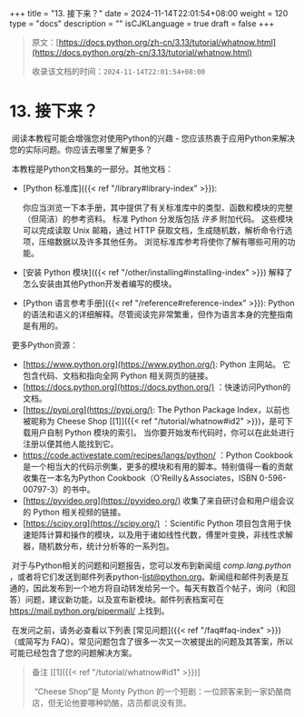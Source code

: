 +++
title = "13. 接下来？"
date = 2024-11-14T22:01:54+08:00
weight = 120
type = "docs"
description = ""
isCJKLanguage = true
draft = false
+++

> 原文：[https://docs.python.org/zh-cn/3.13/tutorial/whatnow.html](https://docs.python.org/zh-cn/3.13/tutorial/whatnow.html)
>
> 收录该文档的时间：`2024-11-14T22:01:54+08:00`

# 13. 接下来？

​	阅读本教程可能会增强您对使用Python的兴趣 - 您应该热衷于应用Python来解决您的实际问题。你应该去哪里了解更多？

​	本教程是Python文档集的一部分。其他文档：

- [Python 标准库]({{< ref "/library#library-index" >}}):

  你应当浏览一下本手册，其中提供了有关标准库中的类型、函数和模块的完整（但简洁）的参考资料。 标准 Python 分发版包括 *许多* 附加代码。 这些模块可以完成读取 Unix 邮箱，通过 HTTP 获取文档，生成随机数，解析命令行选项，压缩数据以及许多其他任务。 浏览标准库参考将使你了解有哪些可用的功能。

- [安装 Python 模块]({{< ref "/other/installing#installing-index" >}}) 解释了怎么安装由其他Python开发者编写的模块。

- [Python 语言参考手册]({{< ref "/reference#reference-index" >}}): Python的语法和语义的详细解释。尽管阅读完非常繁重，但作为语言本身的完整指南是有用的。

​	更多Python资源：

- [https://www.python.org](https://www.python.org/): Python 主网站。 它包含代码、文档和指向全网 Python 相关网页的链接。
- [https://docs.python.org](https://docs.python.org/) ：快速访问Python的文档。
- [https://pypi.org](https://pypi.org/): The Python Package Index，以前也被昵称为 Cheese Shop [[1\]]({{< ref "/tutorial/whatnow#id2" >}})，是可下载用户自制 Python 模块的索引。 当你要开始发布代码时，你可以在此处进行注册以便其他人能找到它。
- https://code.activestate.com/recipes/langs/python/ ：Python Cookbook是一个相当大的代码示例集，更多的模块和有用的脚本。特别值得一看的贡献收集在一本名为Python Cookbook（O'Reilly＆Associates，ISBN 0-596-00797-3）的书中。
- [https://pyvideo.org](https://pyvideo.org/) 收集了来自研讨会和用户组会议的 Python 相关视频的链接。
- [https://scipy.org](https://scipy.org/) ：Scientific Python 项目包含用于快速矩阵计算和操作的模块，以及用于诸如线性代数，傅里叶变换，非线性求解器，随机数分布，统计分析等的一系列包。

​	对于与Python相关的问题和问题报告，您可以发布到新闻组 *comp.lang.python* ，或者将它们发送到邮件列表python-[list@python.org](mailto:list@python.org)。新闻组和邮件列表是互通的，因此发布到一个地方将自动转发给另一个。每天有数百个帖子，询问（和回答）问题，建议新功能，以及宣布新模块。邮件列表档案可在 https://mail.python.org/pipermail/ 上找到。

​	在发问之前，请务必查看以下列表 [常见问题]({{< ref "/faq#faq-index" >}}) （或简写为 FAQ）。常见问题包含了很多一次又一次被提出的问题及其答案，所以可能已经包含了您的问题解决方案。

> 备注
> [[1]({{< ref "/tutorial/whatnow#id1" >}})]
>
> ​	“Cheese Shop”是 Monty Python 的一个短剧：一位顾客来到一家奶酪商店，但无论他要哪种奶酪，店员都说没有货。
